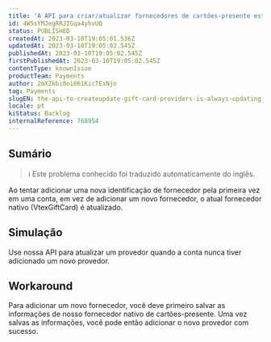 ```yaml
---
title: 'A API para criar/atualizar fornecedores de cartões-presente está sempre atualizando o fornecedor atual quando ele nunca adicionou um novo fornecedor antes.'
id: 4W5sYMJegRRJIGqa4yhvUQ
status: PUBLISHED
createdAt: 2023-03-10T19:05:01.536Z
updatedAt: 2023-03-10T19:05:02.545Z
publishedAt: 2023-03-10T19:05:02.545Z
firstPublishedAt: 2023-03-10T19:05:02.545Z
contentType: knownIssue
productTeam: Payments
author: 2mXZkbi0oi061KicTExNjo
tag: Payments
slugEN: the-api-to-createupdate-gift-card-providers-is-always-updating-the-current-provider-when-it-has-never-added-a-new-provider-before
locale: pt
kiStatus: Backlog
internalReference: 768954
---
```


## Sumário

>ℹ️ Este problema conhecido foi traduzido automaticamente do inglês.


Ao tentar adicionar uma nova identificação de fornecedor pela primeira vez em uma conta, em vez de adicionar um novo fornecedor, o atual fornecedor nativo (VtexGiftCard) é atualizado.


##

## Simulação


Use nossa API para atualizar um provedor quando a conta nunca tiver adicionado um novo provedor.


##

## Workaround


Para adicionar um novo fornecedor, você deve primeiro salvar as informações de nosso fornecedor nativo de cartões-presente. Uma vez salvas as informações, você pode então adicionar o novo provedor com sucesso.




